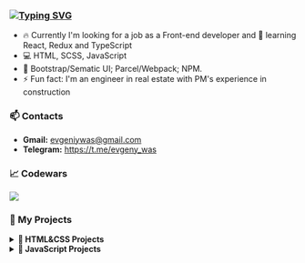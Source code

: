 ### [![Typing SVG](https://readme-typing-svg.herokuapp.com?color=000000&lines=Hello!+I'm+Evgeny+Vasiukevich+%F0%9F%91%8B)](https://git.io/typing-svg)

- 🔥 Currently I'm looking for a job as a Front-end developer and 🚀 learning React, Redux and TypeScript
- 💻 HTML, SCSS, JavaScript
- 🧰 Bootstrap/Sematic UI; Parcel/Webpack; NPM.
- ⚡ Fun fact: I'm an engineer in real estate with PM's experience in construction

### 📫 Contacts 
- **Gmail:** evgeniywas@gmail.com
- **Telegram:** https://t.me/evgeny_was

### 📈 Codewars
<img src='https://www.codewars.com/users/EvgenyWas/badges/large'>


### 🔑 My Projects

<details><summary><b>🤖  HTML&CSS Projects</b></summary>
  
  <ul>
    <li><a href="https://github.com/EvgenyWas/VK-dashboard">The page of app with using CSS Grid</a></li>
    <li><a href="https://github.com/EvgenyWas/Landingpage-LaslesVPN">The landing page</a></li>
    <li><a href="https://github.com/EvgenyWas/Simple-Landing-Page">Easy responsive web page</a></li>
    <li><a href="https://github.com/EvgenyWas/Simple-Budget-App">Simple budget app with using Bootstrap 5</a></li>
    <li><a href="https://github.com/EvgenyWas/Image-Zoom-Hover-Effect">Image zoom hover effect</a></li>
    <li><a href="https://github.com/EvgenyWas/Figure-master">Figure master</a></li>
  </ul>
</details>

<details><summary><b>👾  JavaScript Projects</b></summary>
  
  <ul>
    <li><a href="https://github.com/EvgenyWas/todo-list">Improved Simple Todo List</a></li>
    <li><a href="https://github.com/EvgenyWas/aim-game">Aim game</a></li>
    <li><a href="https://github.com/EvgenyWas/simple-timer">Simple timer</a></li>
    <li><a href="https://github.com/EvgenyWas/hover-board">Hover board</a></li>
    <li><a href="https://github.com/EvgenyWas/gallery-of-cards">Gallery of cards</a></li>
    <li><a href="https://github.com/EvgenyWas/slider">Slider</a></li>
    <li><a href="https://github.com/EvgenyWas/simple-drag-n-drop">Simple drag&drop</a></li>
    <li><a href="https://github.com/EvgenyWas/Animated-circle-with-callback">Animated circle with callback</a></li>
  </ul>
</details>

